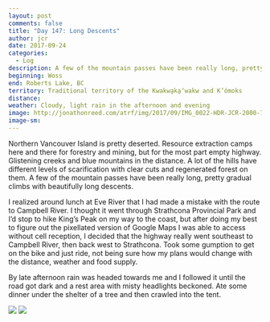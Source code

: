 ```yaml
---
layout: post
comments: false
title: "Day 147: Long Descents"
author: jcr
date: 2017-09-24
categories:
  - Log
description: A few of the mountain passes have been really long, pretty gradual climbs with beautifully long descents.
beginning: Woss
end: Roberts Lake, BC
territory: Traditional territory of the Kwakwa̱ka̱ʼwakw and K’ómoks
distance: 
weather: Cloudy, light rain in the afternoon and evening
image: http://jonathonreed.com/atrf/img/2017/09/IMG_0022-HDR-JCR-2000-72-web.jpg
image-sm:
---
```


Northern Vancouver Island is pretty deserted. Resource extraction camps here and there for forestry and mining, but for the most part empty highway. Glistening creeks and blue mountains in the distance. A lot of the hills have different levels of scarification with clear cuts and regenerated forest on them. A few of the mountain passes have been really long, pretty gradual climbs with beautifully long descents.

I realized around lunch at Eve River that I had made a mistake with the route to Campbell River. I thought it went through Strathcona Provincial Park and I’d stop to hike King’s Peak on my way to the coast, but after doing my best to figure out the pixellated version of Google Maps I was able to access without cell reception, I decided that the highway really went southeast to Campbell River, then back west to Strathcona. Took some gumption to get on the bike and just ride, not being sure how my plans would change with the distance, weather and food supply.

By late afternoon rain was headed towards me and I followed it until the road got dark and a rest area with misty headlights beckoned. Ate some dinner under the shelter of a tree and then crawled into the tent.

<img src="http://jonathonreed.com/atrf/img/2017/09/IMG_0010-HDR-JCR-2000-72-web.jpg">

<img src="http://jonathonreed.com/atrf/img/2017/09/IMG_9994-JCR-2000-72-web.jpg">